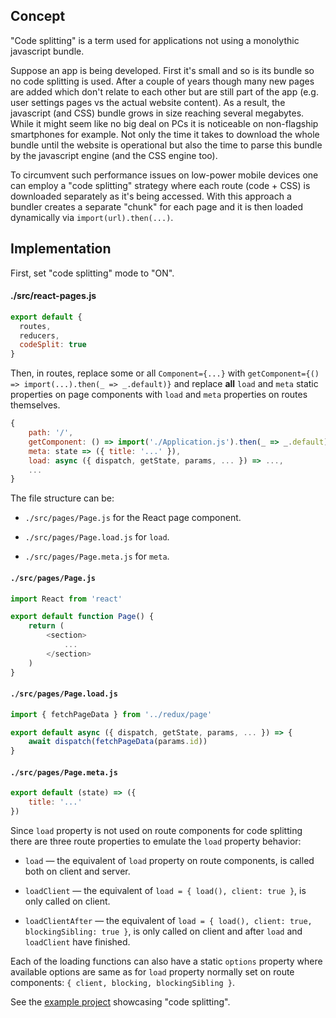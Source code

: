 ## Concept

"Code splitting" is a term used for applications not using a monolythic javascript bundle.

Suppose an app is being developed. First it's small and so is its bundle so no code splitting is used. After a couple of years though many new pages are added which don't relate to each other but are still part of the app (e.g. user settings pages vs the actual website content). As a result, the javascript (and CSS) bundle grows in size reaching several megabytes. While it might seem like no big deal on PCs it is noticeable on non-flagship smartphones for example. Not only the time it takes to download the whole bundle until the website is operational but also the time to parse this bundle by the javascript engine (and the CSS engine too).

To circumvent such performance issues on low-power mobile devices one can employ a "code splitting" strategy where each route (code + CSS) is downloaded separately as it's being accessed. With this approach a bundler creates a separate "chunk" for each page and it is then loaded dynamically via `import(url).then(...)`.

## Implementation

First, set "code splitting" mode to "ON".

#### ./src/react-pages.js

```js
export default {
  routes,
  reducers,
  codeSplit: true
}
```

Then, in routes, replace some or all `Component={...}` with `getComponent={() => import(...).then(_ => _.default)}` and replace **all** `load` and `meta` static properties on page components with `load` and `meta` properties on routes themselves.

```js
{
	path: '/',
	getComponent: () => import('./Application.js').then(_ => _.default),
	meta: state => ({ title: '...' }),
	load: async ({ dispatch, getState, params, ... }) => ...,
	...
}
```

<!-- getTranslation={{ ru: () => import('./Application.ru.json'), ... }} -->

The file structure can be:

* `./src/pages/Page.js` for the React page component.

* `./src/pages/Page.load.js` for `load`.

* `./src/pages/Page.meta.js` for `meta`.

<!--
* `./src/pages/Page.lang.js` for `getTranslation()`.

* `./src/pages/Page.ru.json` for translated messages.
-->

#### `./src/pages/Page.js`

```js
import React from 'react'

export default function Page() {
	return (
		<section>
			...
		</section>
	)
}
```

#### `./src/pages/Page.load.js`

```js
import { fetchPageData } from '../redux/page'

export default async ({ dispatch, getState, params, ... }) => {
	await dispatch(fetchPageData(params.id))
}
```

#### `./src/pages/Page.meta.js`

```js
export default (state) => ({
	title: '...'
})
```

<!--
#### `./src/pages/Page.lang.js`

```js
export default {
	ru: () => import(`./Page.ru`)
}
```

#### `./src/pages/Page.ru.json`

```js
{
	"title": "Заголовок"
}
```
-->

Since `load` property is not used on route components for code splitting there are three route properties to emulate the `load` property behavior:

* `load` — the equivalent of `load` property on route components, is called both on client and server.

* `loadClient` — the equivalent of `load = { load(), client: true }`, is only called on client.

* `loadClientAfter` — the equivalent of `load = { load(), client: true, blockingSibling: true }`, is only called on client and after `load` and `loadClient` have finished.

Each of the loading functions can also have a static `options` property where available options are same as for `load` property normally set on route components: `{ client, blocking, blockingSibling }`.

See the [example project](https://github.com/catamphetamine/webpack-react-redux-server-side-render-example/pull/43) showcasing "code splitting".
